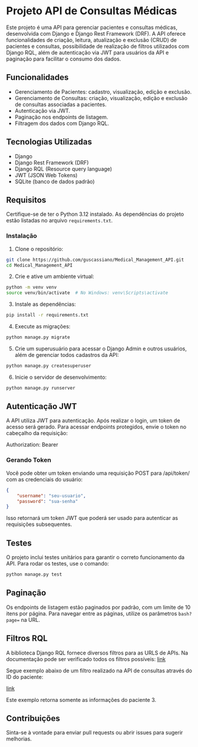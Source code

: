 # Projeto API de Consultas Médicas

Este projeto é uma API para gerenciar pacientes e consultas médicas, desenvolvida com Django e Django Rest Framework (DRF). A API oferece funcionalidades de criação, leitura, atualização e exclusão (CRUD) de pacientes e consultas, possibilidade de realização de filtros utilizados com Django RQL, além de autenticação via JWT para usuários da API e paginação para facilitar o consumo dos dados.

## Funcionalidades

- Gerenciamento de Pacientes: cadastro, visualização, edição e exclusão.
- Gerenciamento de Consultas: criação, visualização, edição e exclusão de consultas associadas a pacientes.
- Autenticação via JWT.
- Paginação nos endpoints de listagem.
- Filtragem dos dados com Django RQL.

## Tecnologias Utilizadas

- Django
- Django Rest Framework (DRF)
- Django RQL (Resource query language)
- JWT (JSON Web Tokens)
- SQLite (banco de dados padrão)

## Requisitos

Certifique-se de ter o Python 3.12 instalado. As dependências do projeto estão listadas no arquivo `requirements.txt`.

### Instalação

1. Clone o repositório:

```bash
git clone https://github.com/guscassiano/Medical_Management_API.git
cd Medical_Management_API
```

2. Crie e ative um ambiente virtual:

```bash
python -m venv venv
source venv/bin/activate  # No Windows: venv\Scripts\activate
```

3. Instale as dependências:

```bash
pip install -r requirements.txt
```

4. Execute as migrações:

```bash
python manage.py migrate
```

5. Crie um superusuário para acessar o Django Admin e outros usuários, além de gerenciar todos cadastros da API:

```bash
python manage.py createsuperuser
```

6. Inicie o servidor de desenvolvimento:

```bash
python manage.py runserver
```

## Autenticação JWT

A API utiliza JWT para autenticação. Após realizar o login, um token de acesso será gerado. Para acessar endpoints protegidos, envie o token no cabeçalho da requisição:

Authorization: Bearer <seu-token-jwt>

### Gerando Token

Você pode obter um token enviando uma requisição POST para /api/token/ com as credenciais do usuário:

```json
{
    "username": "seu-usuario",
    "password": "sua-senha"
}
```

Isso retornará um token JWT que poderá ser usado para autenticar as requisições subsequentes.

## Testes

O projeto inclui testes unitários para garantir o correto funcionamento da API. Para rodar os testes, use o comando:

```bash
python manage.py test
```

## Paginação

Os endpoints de listagem estão paginados por padrão, com um limite de 10 itens por página. Para navegar entre as páginas, utilize os parâmetros ```bash?page=``` na URL.

## Filtros RQL

A biblioteca Django RQL fornece diversos filtros para as URLS de APIs.
Na documentação pode ser verificado todos os filtros possíveis:
    [link](https://django-rql.readthedocs.io/en/latest/user_guide/)

Segue exemplo abaixo de um filtro realizado na API de consultas através do ID do paciente:

[link](http://127.0.0.1:8000/api/v1/consultation/?eq(patient_name,3))

Este exemplo retorna somente as informações do paciente 3.

## Contribuições

Sinta-se à vontade para enviar pull requests ou abrir issues para sugerir melhorias.
